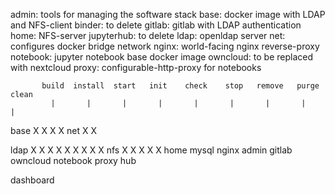 admin: tools for managing the software stack
base:  docker image with LDAP and NFS-client
binder: to delete
gitlab: gitlab with LDAP authentication
home: NFS-server
jupyterhub: to delete
ldap: openldap server
net: configures docker bridge network
nginx: world-facing nginx reverse-proxy
notebook: jupyter notebook base docker image
owncloud: to be replaced with nextcloud
proxy: configurable-http-proxy for notebooks





           build  install  start   init    check    stop   remove   purge   clean
             |       |       |       |       |       |       |       |       |

base         X       X                                               X       X
net                  X                                       X
             
ldap         X       X       X       X       X       X       X       X       X
nfs                  X       X                       X       X       X
home
mysql
nginx
admin
gitlab
owncloud
notebook
proxy
hub

dashboard














